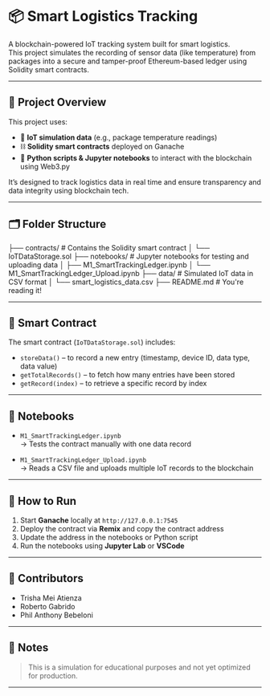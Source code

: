 # 📦 Smart Logistics Tracking

A blockchain-powered IoT tracking system built for smart logistics.  
This project simulates the recording of sensor data (like temperature) from packages into a secure and tamper-proof Ethereum-based ledger using Solidity smart contracts.

---

## 🚀 Project Overview

This project uses:
- 📡 **IoT simulation data** (e.g., package temperature readings)
- ⛓️ **Solidity smart contracts** deployed on Ganache
- 🐍 **Python scripts & Jupyter notebooks** to interact with the blockchain using Web3.py

It’s designed to track logistics data in real time and ensure transparency and data integrity using blockchain tech.

---

## 🗂️ Folder Structure
├── contracts/ # Contains the Solidity smart contract
│ └── IoTDataStorage.sol
├── notebooks/ # Jupyter notebooks for testing and uploading data
│ ├── M1_SmartTrackingLedger.ipynb
│ └── M1_SmartTrackingLedger_Upload.ipynb
├── data/ # Simulated IoT data in CSV format
│ └── smart_logistics_data.csv
├── README.md # You're reading it!


---

## 🔐 Smart Contract

The smart contract (`IoTDataStorage.sol`) includes:
- `storeData()` – to record a new entry (timestamp, device ID, data type, data value)
- `getTotalRecords()` – to fetch how many entries have been stored
- `getRecord(index)` – to retrieve a specific record by index

---

## 📓 Notebooks

- `M1_SmartTrackingLedger.ipynb`  
  → Tests the contract manually with one data record

- `M1_SmartTrackingLedger_Upload.ipynb`  
  → Reads a CSV file and uploads multiple IoT records to the blockchain

---

## 🧪 How to Run

1. Start **Ganache** locally at `http://127.0.0.1:7545`
2. Deploy the contract via **Remix** and copy the contract address
3. Update the address in the notebooks or Python script
4. Run the notebooks using **Jupyter Lab** or **VSCode**

---

## 🤝 Contributors

- Trisha Mei Atienza
- Roberto Gabrido
- Phil Anthony Bebeloni

---

## 📌 Notes

> This is a simulation for educational purposes and not yet optimized for production.

---

